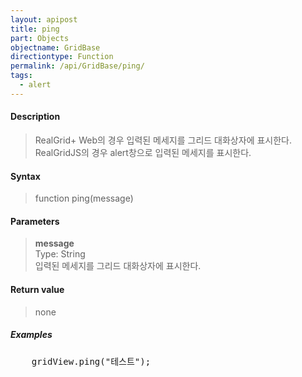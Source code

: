 ```yaml
---
layout: apipost
title: ping
part: Objects
objectname: GridBase
directiontype: Function
permalink: /api/GridBase/ping/
tags:
  - alert
---
```



#### Description

> RealGrid+ Web의 경우 입력된 메세지를 그리드 대화상자에 표시한다.  
> RealGridJS의 경우 alert창으로 입력된 메세지를 표시한다.  

#### Syntax

> function ping(message)

#### Parameters

> **message**  
> Type: String  
> 입력된 메세지를 그리드 대화상자에 표시한다.  

#### Return value

> none

##### Examples 

<pre class="prettyprint">
    gridView.ping("테스트");
</pre>
